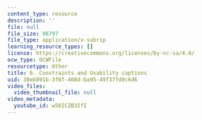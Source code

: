 ```yaml
---
content_type: resource
description: ''
file: null
file_size: 96797
file_type: application/x-subrip
learning_resource_types: []
license: https://creativecommons.org/licenses/by-nc-sa/4.0/
ocw_type: OCWFile
resourcetype: Other
title: 6. Constraints and Usability captions
uid: 30eb891b-3f6f-468d-ba95-49f37fd0c6d6
video_files:
  video_thumbnail_file: null
video_metadata:
  youtube_id: w56ICZB3IfI
---
```

